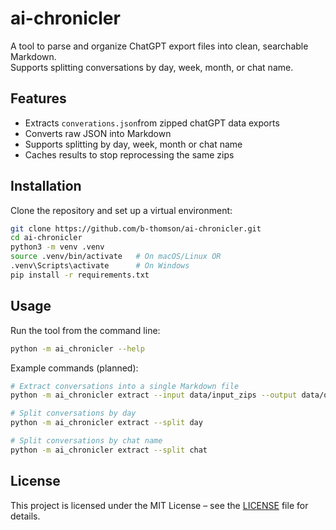 # ai-chronicler

A tool to parse and organize ChatGPT export files into clean, searchable Markdown.  
Supports splitting conversations by day, week, month, or chat name.

## Features

- Extracts `converations.json`from zipped chatGPT data exports
- Converts raw JSON into Markdown
- Supports splitting by day, week, month or chat name
- Caches results to stop reprocessing the same zips

## Installation

Clone the repository and set up a virtual environment:
```bash
git clone https://github.com/b-thomson/ai-chronicler.git
cd ai-chronicler
python3 -m venv .venv
source .venv/bin/activate   # On macOS/Linux OR
.venv\Scripts\activate      # On Windows
pip install -r requirements.txt
````

## Usage

Run the tool from the command line:

```bash
python -m ai_chronicler --help
```

Example commands (planned):

```bash
# Extract conversations into a single Markdown file
python -m ai_chronicler extract --input data/input_zips --output data/output/all.md

# Split conversations by day
python -m ai_chronicler extract --split day

# Split conversations by chat name
python -m ai_chronicler extract --split chat
```

## License

This project is licensed under the MIT License – see the [LICENSE](LICENSE) file for details.


